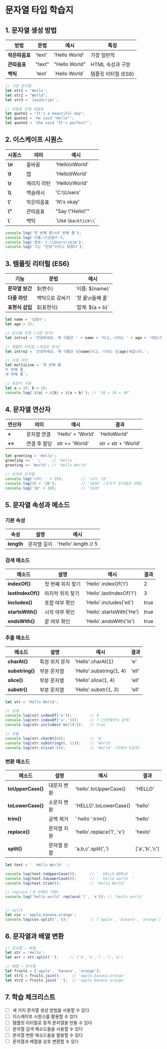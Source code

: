# 문자열 타입 학습지

## 1. 문자열 생성 방법

| 방법 | 문법 | 예시 | 특징 |
|------|------|------|------|
| **작은따옴표** | 'text' | 'Hello World' | 가장 일반적 |
| **큰따옴표** | "text" | "Hello World" | HTML 속성과 구분 |
| **백틱** | \`text\` | \`Hello World\` | 템플릿 리터럴 (ES6) |

```javascript
// 기본 문자열
let str1 = 'Hello';
let str2 = "World";
let str3 = `JavaScript`;

// 따옴표 안에 따옴표
let quote1 = "It's a beautiful day";
let quote2 = 'He said "Hello"';
let quote3 = `She said "It's perfect"`;
```

## 2. 이스케이프 시퀀스

| 시퀀스 | 의미 | 예시 |
|--------|------|------|
| **\\n** | 줄바꿈 | 'Hello\\nWorld' |
| **\\t** | 탭 | 'Hello\\tWorld' |
| **\\r** | 캐리지 리턴 | 'Hello\\rWorld' |
| **\\\\** | 백슬래시 | 'C:\\\\Users' |
| **\\'** | 작은따옴표 | 'It\\'s okay' |
| **\\"** | 큰따옴표 | "Say \\"Hello\\"" |
| **\\`** | 백틱 | \`Use \\`backtick\\`\` |

```javascript
console.log('첫 번째 줄\n두 번째 줄');
console.log('이름:\t김철수');
console.log('경로: C:\\Users\\Kim');
console.log('그는 "안녕"이라고 말했다');
```

## 3. 템플릿 리터럴 (ES6)

| 기능 | 문법 | 예시 |
|------|------|------|
| **문자열 보간** | \${변수} | \`이름: ${name}\` |
| **다중 라인** | 백틱으로 감싸기 | \`첫 줄\n둘째 줄\` |
| **표현식 삽입** | \${표현식} | \`합계: ${a + b}\` |

```javascript
let name = '김철수';
let age = 25;

// 문자열 연결 (기존 방식)
let intro1 = '안녕하세요. 제 이름은 ' + name + '이고, 나이는 ' + age + '세입니다.';

// 템플릿 리터럴 (새로운 방식)
let intro2 = `안녕하세요. 제 이름은 ${name}이고, 나이는 ${age}세입니다.`;

// 다중 라인
let multiLine = `첫 번째 줄
두 번째 줄
세 번째 줄`;

// 표현식 사용
let a = 10, b = 20;
console.log(`${a} + ${b} = ${a + b}`); // "10 + 20 = 30"
```

## 4. 문자열 연산자

| 연산자 | 의미 | 예시 | 결과 |
|--------|------|------|------|
| **+** | 문자열 연결 | 'Hello' + 'World' | 'HelloWorld' |
| **+=** | 연결 후 할당 | str += 'World' | str = str + 'World' |

```javascript
let greeting = 'Hello';
greeting += ' ';     // 'Hello '
greeting += 'World'; // 'Hello World'

// 숫자와 문자열
console.log('나이: ' + 25);        // '나이: 25'
console.log(10 + '20');           // '1020' (숫자가 문자열로 변환)
console.log('10' + 20);           // '1020'
```

## 5. 문자열 속성과 메소드

### 기본 속성

| 속성 | 설명 | 예시 |
|------|------|------|
| **length** | 문자열 길이 | 'Hello'.length // 5 |

### 검색 메소드

| 메소드 | 설명 | 예시 | 결과 |
|--------|------|------|------|
| **indexOf()** | 첫 번째 위치 찾기 | 'Hello'.indexOf('l') | 2 |
| **lastIndexOf()** | 마지막 위치 찾기 | 'Hello'.lastIndexOf('l') | 3 |
| **includes()** | 포함 여부 확인 | 'Hello'.includes('ell') | true |
| **startsWith()** | 시작 여부 확인 | 'Hello'.startsWith('He') | true |
| **endsWith()** | 끝 여부 확인 | 'Hello'.endsWith('lo') | true |

### 추출 메소드

| 메소드 | 설명 | 예시 | 결과 |
|--------|------|------|------|
| **charAt()** | 특정 위치 문자 | 'Hello'.charAt(1) | 'e' |
| **substring()** | 부분 문자열 | 'Hello'.substring(1, 4) | 'ell' |
| **slice()** | 부분 문자열 | 'Hello'.slice(1, 4) | 'ell' |
| **substr()** | 부분 문자열 | 'Hello'.substr(1, 3) | 'ell' |

```javascript
let str = 'Hello World';

// 검색
console.log(str.indexOf('o'));        // 4
console.log(str.indexOf('o', 5));     // 7 (5번째부터 검색)
console.log(str.includes('World'));   // true

// 추출
console.log(str.charAt(6));           // 'W'
console.log(str.substring(6, 11));    // 'World'
console.log(str.slice(-5));           // 'World' (뒤에서 5글자)
```

### 변환 메소드

| 메소드 | 설명 | 예시 | 결과 |
|--------|------|------|------|
| **toUpperCase()** | 대문자 변환 | 'hello'.toUpperCase() | 'HELLO' |
| **toLowerCase()** | 소문자 변환 | 'HELLO'.toLowerCase() | 'hello' |
| **trim()** | 공백 제거 | ' hello '.trim() | 'hello' |
| **replace()** | 문자열 치환 | 'hello'.replace('l', 'x') | 'hexlo' |
| **split()** | 문자열 분할 | 'a,b,c'.split(',') | ['a','b','c'] |

```javascript
let text = '  Hello World  ';

console.log(text.toUpperCase());      // '  HELLO WORLD  '
console.log(text.toLowerCase());      // '  hello world  '
console.log(text.trim());             // 'Hello World'

// replace (첫 번째만 치환)
console.log('hello world'.replace('l', 'x')); // 'hexlo world'


// split
let csv = 'apple,banana,orange';
console.log(csv.split(','));          // ['apple', 'banana', 'orange']
```

## 6. 문자열과 배열 변환

```javascript
// 문자열 → 배열
let str = 'Hello';
let arr = str.split('');     // ['H','e','l','l','o']

// 배열 → 문자열  
let fruits = ['apple', 'banana', 'orange'];
let str1 = fruits.join();     // 'apple,banana,orange'
let str2 = fruits.join(' ');  // 'apple banana orange'
```

## 7. 학습 체크리스트

- [ ] 세 가지 문자열 생성 방법을 사용할 수 있다
- [ ] 이스케이프 시퀀스를 활용할 수 있다
- [ ] 템플릿 리터럴로 동적 문자열을 만들 수 있다
- [ ] 문자열 검색 메소드들을 사용할 수 있다
- [ ] 문자열 변환 메소드들을 활용할 수 있다
- [ ] 문자열과 배열을 상호 변환할 수 있다 